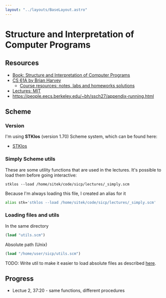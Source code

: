 ```yaml
---
layout: "../layouts/BaseLayout.astro"
---
```


# Structure and Interpretation of Computer Programs

## Resources

- [Book: Structure and Interpretation of Computer Programs](https://sarabander.github.io/sicp/html/index.xhtml)
- [CS 61A by Brian Harvey](https://archive.org/details/ucberkeley-webcast-PL3E89002AA9B9879E)
  - [Course resources: notes, labs and homeworks solutions](https://people.eecs.berkeley.edu/~bh/61a-pages/)
- [Lectures: MIT](https://ocw.mit.edu/courses/6-001-structure-and-interpretation-of-computer-programs-spring-2005/video_galleries/video-lectures/)
- https://people.eecs.berkeley.edu/~bh/ssch27/appendix-running.html

## Scheme

### Version

I'm using **STKlos** (version 1.70) Scheme system, which can be found here:

- [STKlos](https://stklos.net/index.html)

### Simply Scheme utils

These are some utility functions that are used in the lectures. It's possible to load them before going interactive:

```shell
stklos --load /home/sitek/code/sicp/lectures/_simply.scm
```

Because I'm always loading this file, I created an alias for it

```bash
alias stk='stklos --load /home/sitek/code/sicp/lectures/_simply.scm'
```

### Loading files and utils

In the same directory

```scm
(load "utils.scm")
```

Absolute path (Unix)

```scm
(load "/home/user/sicp/utils.scm")
```

TODO: Write util to make it easier to load absolute files as described [here](https://people.eecs.berkeleqy.edu/~bh/ssch27/appendix-running.html#text2).

## Progress

- Lectue 2, 37:20 - same functions, different procedures

